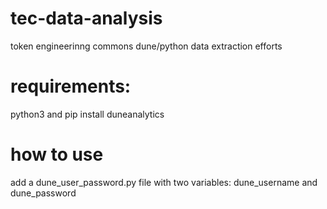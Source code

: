 # tec-data-analysis
 token engineerinng commons dune/python data extraction efforts


# requirements: 
python3 and 
pip install duneanalytics

# how to use
add a dune_user_password.py file with two variables:
dune_username
and dune_password


